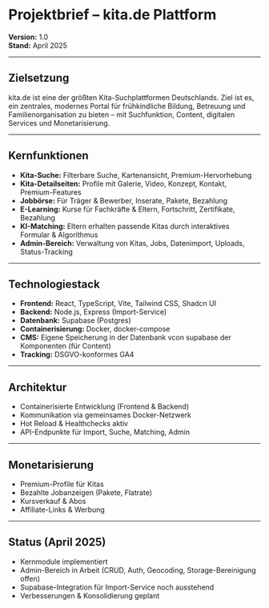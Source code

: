# Projektbrief – kita.de Plattform

**Version:** 1.0  
**Stand:** April 2025

---

## Zielsetzung

kita.de ist eine der größten Kita-Suchplattformen Deutschlands. Ziel ist es, ein zentrales, modernes Portal für frühkindliche Bildung, Betreuung und Familienorganisation zu bieten – mit Suchfunktion, Content, digitalen Services und Monetarisierung.

---

## Kernfunktionen

- **Kita-Suche:** Filterbare Suche, Kartenansicht, Premium-Hervorhebung
- **Kita-Detailseiten:** Profile mit Galerie, Video, Konzept, Kontakt, Premium-Features
- **Jobbörse:** Für Träger & Bewerber, Inserate, Pakete, Bezahlung
- **E-Learning:** Kurse für Fachkräfte & Eltern, Fortschritt, Zertifikate, Bezahlung
- **KI-Matching:** Eltern erhalten passende Kitas durch interaktives Formular & Algorithmus
- **Admin-Bereich:** Verwaltung von Kitas, Jobs, Datenimport, Uploads, Status-Tracking

---

## Technologiestack

- **Frontend:** React, TypeScript, Vite, Tailwind CSS, Shadcn UI
- **Backend:** Node.js, Express (Import-Service)
- **Datenbank:** Supabase (Postgres)
- **Containerisierung:** Docker, docker-compose
- **CMS:** Eigene Speicherung in der Datenbank vcon supabase der Komponenten (für Content)
- **Tracking:** DSGVO-konformes GA4

---

## Architektur

- Containerisierte Entwicklung (Frontend & Backend)
- Kommunikation via gemeinsames Docker-Netzwerk
- Hot Reload & Healthchecks aktiv
- API-Endpunkte für Import, Suche, Matching, Admin

---

## Monetarisierung

- Premium-Profile für Kitas
- Bezahlte Jobanzeigen (Pakete, Flatrate)
- Kursverkauf & Abos
- Affiliate-Links & Werbung

---

## Status (April 2025)

- Kernmodule implementiert
- Admin-Bereich in Arbeit (CRUD, Auth, Geocoding, Storage-Bereinigung offen)
- Supabase-Integration für Import-Service noch ausstehend
- Verbesserungen & Konsolidierung geplant
